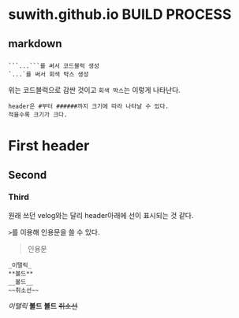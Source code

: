 # suwith.github.io BUILD PROCESS
## markdown 
##### 
```
```...```를 써서 코드블럭 생성
`...`를 써서 회색 박스 생성
```
위는 코드블럭으로 감싼 것이고 `회색 박스`는 이렇게 나타난다.
```
header은 #부터 ######까지 크기에 따라 나타날 수 있다.
적을수록 크기가 크다.
```
# First header
## Second
### Third
원래 쓰던 velog와는 달리 header아래에 선이 표시되는 것 같다.

`>`를 이용해 인용문을 쓸 수 있다.
> 인용문
```
_이탤릭_
**볼드**
__볼드__
~~취소선~~
```
_이탤릭_
**볼드**
__볼드__
~~취소선~~
